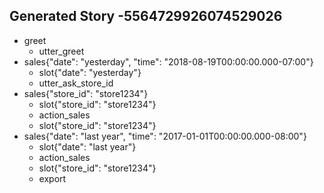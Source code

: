 ## Generated Story -5564729926074529026
* greet
    - utter_greet
* sales{"date": "yesterday", "time": "2018-08-19T00:00:00.000-07:00"}
    - slot{"date": "yesterday"}
    - utter_ask_store_id
* sales{"store_id": "store1234"}
    - slot{"store_id": "store1234"}
    - action_sales
    - slot{"store_id": "store1234"}
* sales{"date": "last year", "time": "2017-01-01T00:00:00.000-08:00"}
    - slot{"date": "last year"}
    - action_sales
    - slot{"store_id": "store1234"}
    - export

